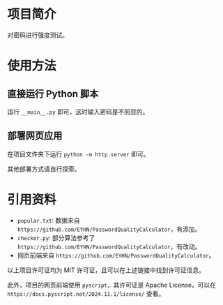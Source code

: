 # 项目简介

对密码进行强度测试。

# 使用方法

## 直接运行 Python 脚本

运行 `__main__.py` 即可，这时输入密码是不回显的。

## 部署网页应用

在项目文件夹下运行 `python -m http.server` 即可。

其他部署方式请自行探索。

# 引用资料

<!-- + `pinyin.txt`: 数据来自 `https://github.com/mozillazg/phrase-pinyin-data`，经过处理，有添加。 -->
+ `popular.txt`: 数据来自 `https://github.com/EYHN/PasswordQualityCalculator`，有添加。
+ `checker.py`: 部分算法参考了 `https://github.com/EYHN/PasswordQualityCalculator`，有改动。
+ 网页前端来自 `https://github.com/EYHN/PasswordQualityCalculator`。

以上项目许可证均为 MIT 许可证，且可以在上述链接中找到许可证信息。

此外，项目的网页前端使用 `pyscript`，其许可证是 Apache License，可以在 `https://docs.pyscript.net/2024.11.1/license/` 查看。
